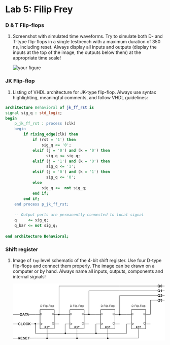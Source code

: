# Lab 5: Filip Frey

### D & T Flip-flops

1. Screenshot with simulated time waveforms. Try to simulate both D- and T-type flip-flops in a single testbench with a maximum duration of 350 ns, including reset. Always display all inputs and outputs (display the inputs at the top of the image, the outputs below them) at the appropriate time scale!

   ![your figure]()

### JK Flip-flop

1. Listing of VHDL architecture for JK-type flip-flop. Always use syntax highlighting, meaningful comments, and follow VHDL guidelines:

```vhdl
architecture Behavioral of jk_ff_rst is
signal sig_q : std_logic;
begin
    p_jk_ff_rst : process (clk)
    begin
        if rising_edge(clk) then
            if (rst = '1') then
                sig_q <= '0';
            elsif (j = '0') and (k = '0') then
                  sig_q <= sig_q;  
            elsif (j = '1') and (k = '0') then
                  sig_q <= '1';
            elsif (j = '0') and (k = '1') then
                  sig_q <= '0';      
            else
                sig_q <=  not sig_q;
            end if; 
        end if;
    end process p_jk_ff_rst;
    
    -- Output ports are permanently connected to local signal
    q     <= sig_q;
    q_bar <= not sig_q;
    
end architecture Behavioral;
```

### Shift register

1. Image of `top` level schematic of the 4-bit shift register. Use four D-type flip-flops and connect them properly. The image can be drawn on a computer or by hand. Always name all inputs, outputs, components and internal signals!

   ![your figure](./images/schematic.png)
